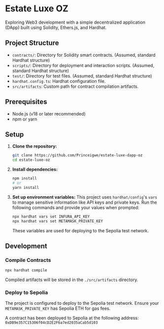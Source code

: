 # Estate Luxe OZ

Exploring Web3 development with a simple decentralized application (DApp) built using Solidity, Ethers.js, and Hardhat.



## Project Structure

- `contracts/`: Directory for Solidity smart contracts. (Assumed, standard Hardhat structure)
- `scripts/`: Directory for deployment and interaction scripts. (Assumed, standard Hardhat structure)
- `test/`: Directory for test files. (Assumed, standard Hardhat structure)
- `hardhat.config.ts`: Hardhat configuration file.
- `src/artifacts`: Custom path for contract compilation artifacts.

## Prerequisites

- Node.js (v18 or later recommended)
- npm or yarn

## Setup

1.  **Clone the repository:**
    ```bash
    git clone https://github.com/Princeigwe/estate-luxe-dapp-oz
    cd estate-luxe-oz
    ```

2.  **Install dependencies:**
    ```bash
    npm install
    # or
    yarn install
    ```

3.  **Set up environment variables:**
    This project uses `hardhat/config`'s `vars` to manage sensitive information like API keys and private keys.
    Run the following commands and provide your values when prompted:
    ```bash
    npx hardhat vars set INFURA_API_KEY
    npx hardhat vars set METAMASK_PRIVATE_KEY
    ```
    These variables are used for deploying to the Sepolia test network.

## Development

### Compile Contracts
```bash
npx hardhat compile
```
Compiled artifacts will be stored in the `./src/artifacts` directory.

### Deploy to Sepolia
The project is configured to deploy to the Sepolia test network.
Ensure your `METAMASK_PRIVATE_KEY` has Sepolia ETH for gas fees.

A contract has been deployed to Sepolia at the following address:
`0xDB9e357C15306f04cD2E2F6a7ed2035aCab5d103`
